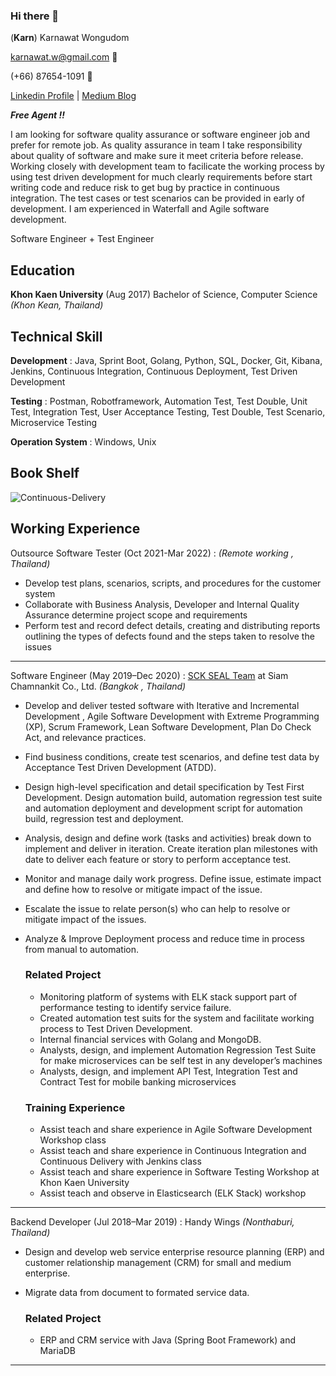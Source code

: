 ### Hi there 👋

(**Karn**) Karnawat Wongudom


karnawat.w@gmail.com 📧


(+66) 87654-1091 📱


[Linkedin Profile](www.linkedin.com/in/karnawat-w) | [Medium Blog](https://medium.com/@endkarn)

***Free Agent !!***

I am looking for software quality assurance or software engineer job and prefer for remote job.
As quality assurance in team I take responsibility about quality of software and make sure it meet criteria before release. Working closely with development team to facilicate the working process by using test driven development for much clearly requirements before start writing code and reduce risk to get bug by practice in continuous integration. The test cases or test scenarios can be provided in early of development. I am experienced in Waterfall and Agile software development.

Software Engineer + Test Engineer 


## Education
**Khon Kaen University** (Aug 2017)
Bachelor of Science, Computer Science
*(Khon Kean, Thailand)* 

## Technical Skill
**Development** : Java, Sprint Boot, Golang, Python, SQL, Docker, Git, Kibana, Jenkins, Continuous Integration, Continuous Deployment, Test Driven Development

**Testing** : Postman, Robotframework, Automation Test, Test Double, Unit Test, Integration Test, User  Acceptance  Testing, Test Double, Test Scenario, Microservice Testing

**Operation System** : Windows, Unix

## Book Shelf
![Continuous-Delivery](https://images-na.ssl-images-amazon.com/images/I/41dMTNL9Q+L._SX377_BO1,204,203,200_.jpg)

## Working Experience

Outsource Software Tester (Oct 2021-Mar 2022)
: *(Remote working , Thailand)*

- Develop test plans, scenarios, scripts, and procedures for the customer system
- Collaborate with Business Analysis, Developer and Internal Quality Assurance determine project scope and requirements
- Perform test and record defect details, creating and distributing reports outlining the types of defects found and the steps taken to resolve the issues

---
Software Engineer (May 2019–Dec 2020)
: [SCK SEAL Team](https://www.facebook.com/scksealteam) at Siam Chamnankit Co., Ltd. *(Bangkok , Thailand)*

- Develop and deliver tested software with Iterative and Incremental Development , Agile Software Development with Extreme Programming (XP), Scrum Framework, Lean Software Development, Plan Do Check Act, and relevance practices. 
- Find business conditions, create test scenarios, and define test data by Acceptance Test Driven Development (ATDD). 
- Design high-level specification and detail specification by Test First Development. Design automation build, automation regression test suite and automation deployment and development script for automation build, regression test and deployment. 
- Analysis, design and define work (tasks and activities) break down to implement and deliver in iteration.  Create iteration plan milestones with date to deliver each feature or story to perform acceptance test. 
- Monitor and manage daily work progress. Define issue, estimate impact and define how to resolve or mitigate impact of the issue. 
- Escalate the issue to relate person(s) who can help to resolve or mitigate impact of the issues.
- Analyze & Improve Deployment process and reduce time in process from manual to automation. 

	### Related Project
	- Monitoring platform of systems with ELK stack support part of performance testing to identify service failure.
	- Created automation test suits for the system and facilitate working process to Test Driven Development.
	- Internal financial services with Golang and MongoDB.
	- Analysts, design, and implement Automation Regression Test Suite for make microservices can be self test in any developer’s machines
	- Analysts, design, and implement API Test, Integration Test and Contract Test for mobile banking microservices


	### Training Experience
	- Assist teach and share experience in Agile Software Development Workshop class
	- Assist teach and share experience in Continuous Integration and Continuous Delivery with Jenkins class
	- Assist teach and share experience in Software Testing Workshop at Khon Kaen University
	- Assist teach and observe in Elasticsearch (ELK Stack) workshop


---
Backend Developer (Jul 2018–Mar 2019)
:  Handy Wings *(Nonthaburi, Thailand)*

- Design and develop web service enterprise resource planning (ERP) and customer relationship management (CRM) for small and medium enterprise.
- Migrate data from document to formated service data.

	### Related Project
	- ERP and CRM service with Java (Spring Boot Framework) and MariaDB
---



    


